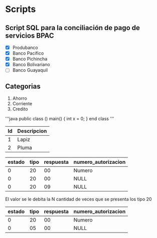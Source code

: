 # Scripts
## Script SQL para la conciliación de pago de servicios BPAC

- [x] Produbanco
- [x] Banco Pacifico
- [x] Banco Pichincha
- [x] Banco Bolivariano
- [ ] Banco Guayaquil

## Categorias
1. Ahorro
2. Corriente
3. Credito

'''java
public class ()
	main()
	{
	int x = 0;
	}
end class
'''

Id | Descripcion
---|------------
1|Lapiz
2|Pluma


estado|tipo|respuesta|numero_autorizacion
--|--|--|--
0|20|00|Numero
0|20|00|NULL
0|20|09|NULL

El valor se le debita la N cantidad de veces que se presenta los tipo 20

estado|tipo|respuesta|numero_autorizacion
--|--|--|--
0|20|00|Numero
0|05|00|NULL
